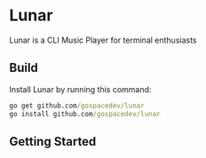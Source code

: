 # Lunar

Lunar is a CLI Music Player for terminal enthusiasts

## Build

Install Lunar by running this command:

```cmd
go get github.com/gospacedev/lunar
go install github.com/gospacedev/lunar
```

## Getting Started

